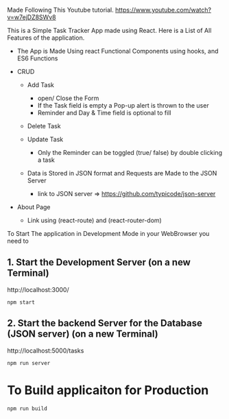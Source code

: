 Made Following This Youtube tutorial.
https://www.youtube.com/watch?v=w7ejDZ8SWv8

This is a  Simple Task Tracker App made using React.
Here is a List of All Features of the application.
- The App is Made Using react Functional Components using hooks, and ES6 Functions

- CRUD

    - Add Task
        - open/ Close the Form
        - If the Task field is empty a Pop-up alert is thrown to the user
        - Reminder and Day & Time field is optional to fill

    - Delete Task 

    - Update Task
        - Only the Reminder can be toggled (true/ false) by double clicking a task
    
    - Data is Stored in JSON format and Requests are Made to the JSON Server  
        - link to JSON server => https://github.com/typicode/json-server

- About Page 
    - Link using (react-route) and (react-router-dom)


To Start The application in Development Mode in your WebBrowser you need to 
## 1. Start the Development Server (on a new Terminal)
http://localhost:3000/
```
npm start 
```

## 2. Start the backend Server for the Database (JSON server) (on a new Terminal)
http://localhost:5000/tasks
```
npm run server
```
    
# To Build applicaiton for Production
```
npm run build
```

